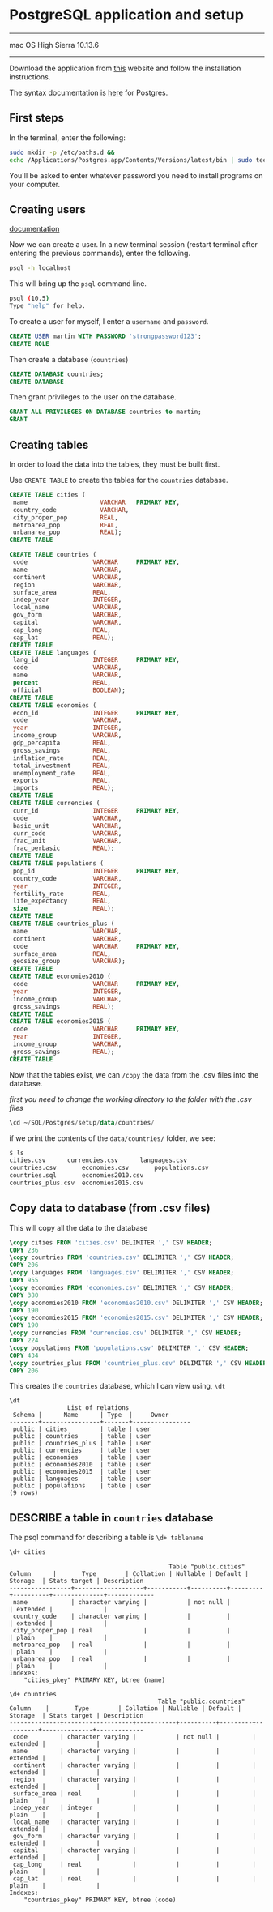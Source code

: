 # PostgreSQL application and setup

***

mac OS High Sierra 10.13.6

***

Download the application from [this](https://postgresapp.com/) website and follow the installation instructions. 

The syntax documentation is [here](https://www.postgresql.org/docs/10/static/index.html) for Postgres.

## First steps 

In the terminal, enter the following:

```bash
sudo mkdir -p /etc/paths.d &&
echo /Applications/Postgres.app/Contents/Versions/latest/bin | sudo tee /etc/paths.d/postgresapp
```

You'll be asked to enter whatever password you need to install programs on your computer. 

## Creating users

[documentation](http://postgresguide.com/setup/users.html)

Now we can create a user. In a new terminal session (restart terminal after entering the previous commands), enter the following. 

```bash
psql -h localhost
```

This will bring up the `psql` command line. 

```bash
psql (10.5)
Type "help" for help.


```

To create a user for myself, I enter a `username` and `password`.

```sql
CREATE USER martin WITH PASSWORD 'strongpassword123';
CREATE ROLE
```

Then create a database (`countries`)

```sql
CREATE DATABASE countries;
CREATE DATABASE
```

Then grant privileges to the user on the database.

```sql
GRANT ALL PRIVILEGES ON DATABASE countries to martin;
GRANT
```

## Creating tables 

In order to load the data into the tables, they must be built first. 

Use `CREATE TABLE` to create the tables for the `countries` database. 

```sql
CREATE TABLE cities (
 name                    VARCHAR   PRIMARY KEY,
 country_code            VARCHAR,
 city_proper_pop         REAL,
 metroarea_pop           REAL,
 urbanarea_pop           REAL);
CREATE TABLE

CREATE TABLE countries (
 code                  VARCHAR     PRIMARY KEY,
 name                  VARCHAR,
 continent             VARCHAR,
 region                VARCHAR,
 surface_area          REAL,
 indep_year            INTEGER,
 local_name            VARCHAR,
 gov_form              VARCHAR,
 capital               VARCHAR,
 cap_long              REAL,
 cap_lat               REAL);
CREATE TABLE
CREATE TABLE languages (
 lang_id               INTEGER     PRIMARY KEY,
 code                  VARCHAR,
 name                  VARCHAR,
 percent               REAL,
 official              BOOLEAN);
CREATE TABLE
CREATE TABLE economies (
 econ_id               INTEGER     PRIMARY KEY,
 code                  VARCHAR,
 year                  INTEGER,
 income_group          VARCHAR,
 gdp_percapita         REAL,
 gross_savings         REAL,
 inflation_rate        REAL,
 total_investment      REAL,
 unemployment_rate     REAL,
 exports               REAL,
 imports               REAL);
CREATE TABLE
CREATE TABLE currencies (
 curr_id               INTEGER     PRIMARY KEY,
 code                  VARCHAR,
 basic_unit            VARCHAR,
 curr_code             VARCHAR,
 frac_unit             VARCHAR,
 frac_perbasic         REAL);
CREATE TABLE
CREATE TABLE populations (
 pop_id                INTEGER     PRIMARY KEY,
 country_code          VARCHAR,
 year                  INTEGER,
 fertility_rate        REAL,
 life_expectancy       REAL,
 size                  REAL);
CREATE TABLE 
CREATE TABLE countries_plus (
 name                  VARCHAR,
 continent             VARCHAR,
 code                  VARCHAR     PRIMARY KEY,
 surface_area          REAL,
 geosize_group         VARCHAR);
CREATE TABLE
CREATE TABLE economies2010 (
 code                  VARCHAR     PRIMARY KEY,
 year                  INTEGER,
 income_group          VARCHAR,
 gross_savings         REAL);
CREATE TABLE
CREATE TABLE economies2015 (
 code                  VARCHAR     PRIMARY KEY,
 year                  INTEGER,
 income_group          VARCHAR,
 gross_savings         REAL);
CREATE TABLE
```

Now that the tables exist, we can `/copy` the data from the .csv files into the database. 

*first you need to change the working directory to the folder with the .csv files*

```sql
\cd ~/SQL/Postgres/setup/data/countries/
```

if we print the contents of the `data/countries/` folder, we see: 

```bash
$ ls
cities.csv      currencies.csv      languages.csv
countries.csv       economies.csv       populations.csv
countries.sql       economies2010.csv
countries_plus.csv  economies2015.csv
```

## Copy data to database (from .csv files)

This will copy all the data to the database

```sql
\copy cities FROM 'cities.csv' DELIMITER ',' CSV HEADER;
COPY 236
\copy countries FROM 'countries.csv' DELIMITER ',' CSV HEADER;
COPY 206
\copy languages FROM 'languages.csv' DELIMITER ',' CSV HEADER;
COPY 955
\copy economies FROM 'economies.csv' DELIMITER ',' CSV HEADER;
COPY 380
\copy economies2010 FROM 'economies2010.csv' DELIMITER ',' CSV HEADER;
COPY 190
\copy economies2015 FROM 'economies2015.csv' DELIMITER ',' CSV HEADER;
COPY 190
\copy currencies FROM 'currencies.csv' DELIMITER ',' CSV HEADER;
COPY 224
\copy populations FROM 'populations.csv' DELIMITER ',' CSV HEADER;
COPY 434
\copy countries_plus FROM 'countries_plus.csv' DELIMITER ',' CSV HEADER;
COPY 206
```

This creates the `countries` database, which I can view using, `\dt`

```
\dt
                List of relations
 Schema |      Name      | Type  |     Owner      
--------+----------------+-------+----------------
 public | cities         | table | user
 public | countries      | table | user
 public | countries_plus | table | user
 public | currencies     | table | user
 public | economies      | table | user
 public | economies2010  | table | user
 public | economies2015  | table | user
 public | languages      | table | user
 public | populations    | table | user
(9 rows)
```

## DESCRIBE a table in `countries` database

The psql command for describing a table is `\d+ tablename`

```sql
\d+ cities
```


```
                                            Table "public.cities"
Column      |       Type        | Collation | Nullable | Default | Storage  | Stats target | Description 
-----------------+-------------------+-----------+----------+---------+----------+--------------+-------------
 name            | character varying |           | not null |         | extended |              | 
 country_code    | character varying |           |          |         | extended |              | 
 city_proper_pop | real              |           |          |         | plain    |              | 
 metroarea_pop   | real              |           |          |         | plain    |              | 
 urbanarea_pop   | real              |           |          |         | plain    |              | 
Indexes:
    "cities_pkey" PRIMARY KEY, btree (name)

\d+ countries
                                         Table "public.countries"
Column    |       Type        | Collation | Nullable | Default | Storage  | Stats target | Description 
--------------+-------------------+-----------+----------+---------+----------+--------------+-------------
 code         | character varying |           | not null |         | extended |              | 
 name         | character varying |           |          |         | extended |              | 
 continent    | character varying |           |          |         | extended |              | 
 region       | character varying |           |          |         | extended |              | 
 surface_area | real              |           |          |         | plain    |              | 
 indep_year   | integer           |           |          |         | plain    |              | 
 local_name   | character varying |           |          |         | extended |              | 
 gov_form     | character varying |           |          |         | extended |              | 
 capital      | character varying |           |          |         | extended |              | 
 cap_long     | real              |           |          |         | plain    |              | 
 cap_lat      | real              |           |          |         | plain    |              | 
Indexes:
    "countries_pkey" PRIMARY KEY, btree (code)
```




